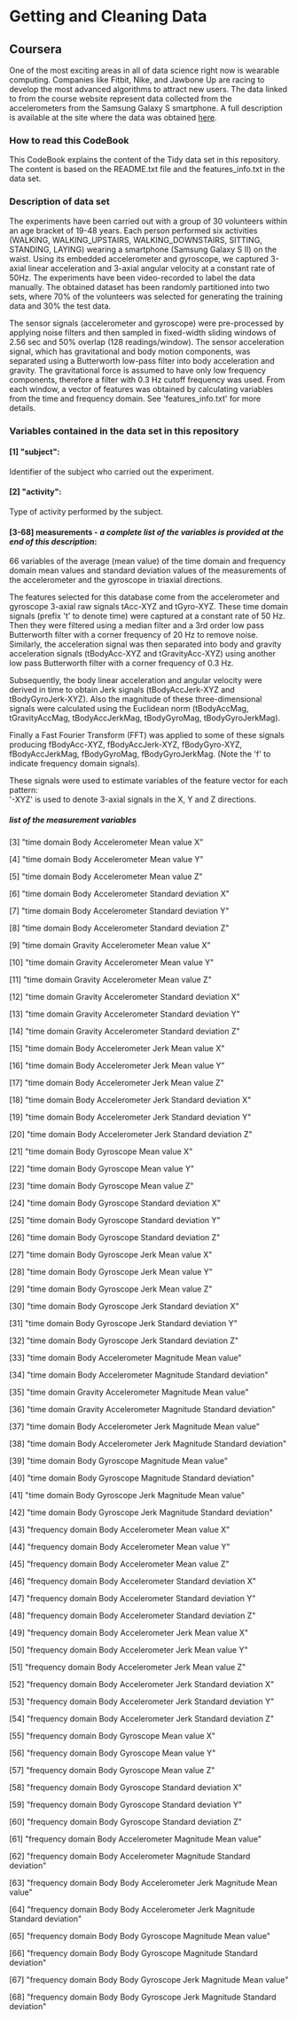 # Getting and Cleaning Data
## Coursera

One of the most exciting areas in all of data science right now is wearable computing. Companies like Fitbit, Nike, and Jawbone Up are racing to develop the most advanced algorithms to attract new users. The data linked to from the course website represent data collected from the accelerometers from the Samsung Galaxy S smartphone. A full description is available at the site where the data was obtained [here](http://archive.ics.uci.edu/ml/datasets/Human+Activity+Recognition+Using+Smartphones).

### How to read this CodeBook
This CodeBook explains the content of the Tidy data set in this repository. The content is based on the README.txt file and the features_info.txt in the data set.

### Description of data set
The experiments have been carried out with a group of 30 volunteers within an age bracket of 19-48 years. Each person performed six activities (WALKING, WALKING_UPSTAIRS, WALKING_DOWNSTAIRS, SITTING, STANDING, LAYING) wearing a smartphone (Samsung Galaxy S II) on the waist. Using its embedded accelerometer and gyroscope, we captured 3-axial linear acceleration and 3-axial angular velocity at a constant rate of 50Hz. The experiments have been video-recorded to label the data manually. The obtained dataset has been randomly partitioned into two sets, where 70% of the volunteers was selected for generating the training data and 30% the test data. 

The sensor signals (accelerometer and gyroscope) were pre-processed by applying noise filters and then sampled in fixed-width sliding windows of 2.56 sec and 50% overlap (128 readings/window). The sensor acceleration signal, which has gravitational and body motion components, was separated using a Butterworth low-pass filter into body acceleration and gravity. The gravitational force is assumed to have only low frequency components, therefore a filter with 0.3 Hz cutoff frequency was used. From each window, a vector of features was obtained by calculating variables from the time and frequency domain. See 'features_info.txt' for more details. 

### Variables contained in the data set in this repository
#### [1] "subject": 
Identifier of the subject who carried out the experiment.

#### [2] "activity": 
Type of activity performed by the subject.

#### [3-68] measurements - _a complete list of the variables is provided at the end of this description_: 
66 variables of the average (mean value) of the time domain and frequency domain mean values and standard deviation values of the measurements of the accelerometer and the gyroscope in triaxial directions. 

The features selected for this database come from the accelerometer and gyroscope 3-axial raw signals tAcc-XYZ and tGyro-XYZ. These time domain signals (prefix 't' to denote time) were captured at a constant rate of 50 Hz. Then they were filtered using a median filter and a 3rd order low pass Butterworth filter with a corner frequency of 20 Hz to remove noise. Similarly, the acceleration signal was then separated into body and gravity acceleration signals (tBodyAcc-XYZ and tGravityAcc-XYZ) using another low pass Butterworth filter with a corner frequency of 0.3 Hz. 

Subsequently, the body linear acceleration and angular velocity were derived in time to obtain Jerk signals (tBodyAccJerk-XYZ and tBodyGyroJerk-XYZ). Also the magnitude of these three-dimensional signals were calculated using the Euclidean norm (tBodyAccMag, tGravityAccMag, tBodyAccJerkMag, tBodyGyroMag, tBodyGyroJerkMag). 

Finally a Fast Fourier Transform (FFT) was applied to some of these signals producing fBodyAcc-XYZ, fBodyAccJerk-XYZ, fBodyGyro-XYZ, fBodyAccJerkMag, fBodyGyroMag, fBodyGyroJerkMag. (Note the 'f' to indicate frequency domain signals). 

These signals were used to estimate variables of the feature vector for each pattern:  
'-XYZ' is used to denote 3-axial signals in the X, Y and Z directions.

##### list of the measurement variables
 [3] "time domain Body Accelerometer Mean value X"
 
 [4] "time domain Body Accelerometer Mean value Y"                               
 
 [5] "time domain Body Accelerometer Mean value Z"                               
 
 [6] "time domain Body Accelerometer Standard deviation X"                       
 
 [7] "time domain Body Accelerometer Standard deviation Y"                       
 
 [8] "time domain Body Accelerometer Standard deviation Z"                       
 
 [9] "time domain Gravity Accelerometer Mean value X"                            

[10] "time domain Gravity Accelerometer Mean value Y"                            

[11] "time domain Gravity Accelerometer Mean value Z"                            

[12] "time domain Gravity Accelerometer Standard deviation X"                    

[13] "time domain Gravity Accelerometer Standard deviation Y"                    

[14] "time domain Gravity Accelerometer Standard deviation Z"                    

[15] "time domain Body Accelerometer Jerk Mean value X"                          

[16] "time domain Body Accelerometer Jerk Mean value Y"                          

[17] "time domain Body Accelerometer Jerk Mean value Z"                          

[18] "time domain Body Accelerometer Jerk Standard deviation X"                  

[19] "time domain Body Accelerometer Jerk Standard deviation Y"                  

[20] "time domain Body Accelerometer Jerk Standard deviation Z"                  

[21] "time domain Body Gyroscope Mean value X"                                   

[22] "time domain Body Gyroscope Mean value Y"                                   

[23] "time domain Body Gyroscope Mean value Z"                                   

[24] "time domain Body Gyroscope Standard deviation X"                           

[25] "time domain Body Gyroscope Standard deviation Y"                           

[26] "time domain Body Gyroscope Standard deviation Z"                           

[27] "time domain Body Gyroscope Jerk Mean value X"                              

[28] "time domain Body Gyroscope Jerk Mean value Y"                              

[29] "time domain Body Gyroscope Jerk Mean value Z"                              

[30] "time domain Body Gyroscope Jerk Standard deviation X"                      

[31] "time domain Body Gyroscope Jerk Standard deviation Y"                      

[32] "time domain Body Gyroscope Jerk Standard deviation Z"                      

[33] "time domain Body Accelerometer Magnitude Mean value"                       

[34] "time domain Body Accelerometer Magnitude Standard deviation"               

[35] "time domain Gravity Accelerometer Magnitude Mean value"                    

[36] "time domain Gravity Accelerometer Magnitude Standard deviation"            

[37] "time domain Body Accelerometer Jerk Magnitude Mean value"                  

[38] "time domain Body Accelerometer Jerk Magnitude Standard deviation"          

[39] "time domain Body Gyroscope Magnitude Mean value"                           

[40] "time domain Body Gyroscope Magnitude Standard deviation"                   

[41] "time domain Body Gyroscope Jerk Magnitude Mean value"                      

[42] "time domain Body Gyroscope Jerk Magnitude Standard deviation"              

[43] "frequency domain Body Accelerometer Mean value X"                          

[44] "frequency domain Body Accelerometer Mean value Y"                          

[45] "frequency domain Body Accelerometer Mean value Z"                          

[46] "frequency domain Body Accelerometer Standard deviation X"                  

[47] "frequency domain Body Accelerometer Standard deviation Y"                  

[48] "frequency domain Body Accelerometer Standard deviation Z"                  

[49] "frequency domain Body Accelerometer Jerk Mean value X"                     

[50] "frequency domain Body Accelerometer Jerk Mean value Y"                     

[51] "frequency domain Body Accelerometer Jerk Mean value Z"                     

[52] "frequency domain Body Accelerometer Jerk Standard deviation X"             

[53] "frequency domain Body Accelerometer Jerk Standard deviation Y"             

[54] "frequency domain Body Accelerometer Jerk Standard deviation Z"             

[55] "frequency domain Body Gyroscope Mean value X"                              

[56] "frequency domain Body Gyroscope Mean value Y"                              

[57] "frequency domain Body Gyroscope Mean value Z"                              

[58] "frequency domain Body Gyroscope Standard deviation X"                      

[59] "frequency domain Body Gyroscope Standard deviation Y"                      

[60] "frequency domain Body Gyroscope Standard deviation Z"                      

[61] "frequency domain Body Accelerometer Magnitude Mean value"                  

[62] "frequency domain Body Accelerometer Magnitude Standard deviation"          

[63] "frequency domain Body Body Accelerometer Jerk Magnitude Mean value"        

[64] "frequency domain Body Body Accelerometer Jerk Magnitude Standard deviation"

[65] "frequency domain Body Body Gyroscope Magnitude Mean value"                 

[66] "frequency domain Body Body Gyroscope Magnitude Standard deviation"         

[67] "frequency domain Body Body Gyroscope Jerk Magnitude Mean value"            

[68] "frequency domain Body Body Gyroscope Jerk Magnitude Standard deviation"
